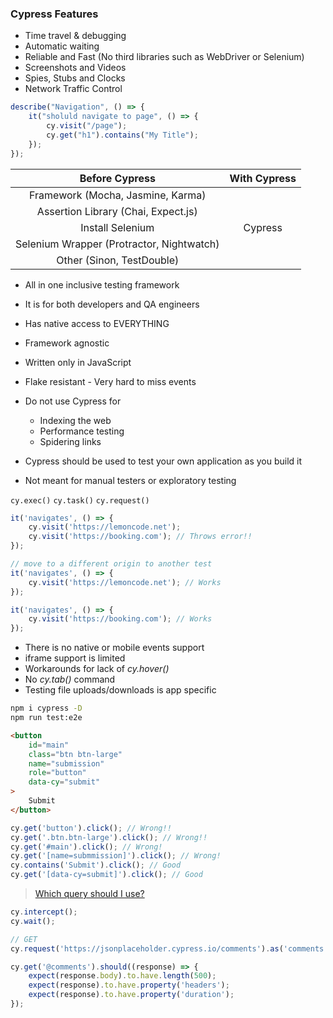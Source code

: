 ### Cypress Features

* Time travel & debugging
* Automatic waiting
* Reliable and Fast (No third libraries such as WebDriver or Selenium)
* Screenshots and Videos
* Spies, Stubs and Clocks
* Network Traffic Control

```js
describe("Navigation", () => {
    it("sholuld navigate to page", () => {
        cy.visit("/page");
        cy.get("h1").contains("My Title");
    });
});
```

|               Before Cypress              | With Cypress |
|:-----------------------------------------:|:------------:|
| Framework (Mocha, Jasmine, Karma)         |              |
| Assertion Library (Chai, Expect.js)       |              |
|             Install Selenium              |   Cypress    |
| Selenium Wrapper (Protractor, Nightwatch) |              |
|         Other (Sinon, TestDouble)         |              |


* All in one inclusive testing framework
* It is for both developers and QA engineers
* Has native access to EVERYTHING 
* Framework agnostic
* Written only in JavaScript
* Flake resistant - Very hard to miss events

* Do not use Cypress for 
    - Indexing the web
    - Performance testing
    - Spidering links
* Cypress should be used to test your own application as you build it
* Not meant for manual testers or exploratory testing

`cy.exec()` `cy.task()` `cy.request()`

```js
it('navigates', () => {
    cy.visit('https://lemoncode.net');
    cy.visit('https://booking.com'); // Throws error!!
});

// move to a different origin to another test
it('navigates', () => {
    cy.visit('https://lemoncode.net'); // Works
});

it('navigates', () => {
    cy.visit('https://booking.com'); // Works
});
```


- There is no native or mobile events support
- iframe support is limited
- Workarounds for lack of *cy.hover()*
- No *cy.tab()* command
- Testing file uploads/downloads is app specific

```bash
npm i cypress -D
npm run test:e2e
```

```html
<button
    id="main"
    class="btn btn-large"
    name="submission"
    role="button"
    data-cy="submit"
>
    Submit
</button>
```

```js
cy.get('button').click(); // Wrong!!
cy.get('.btn.btn-large').click(); // Wrong!!
cy.get('#main').click(); // Wrong!
cy.get('[name=submmission]').click(); // Wrong!
cy.contains('Submit').click(); // Good
cy.get('[data-cy=submit]').click(); // Good
```

> [Which query should I use?](https://testing-library.com/docs/guide-which-query)


```js
cy.intercept();
cy.wait();
```

```js
// GET
cy.request('https://jsonplaceholder.cypress.io/comments').as('comments');

cy.get('@comments').should((response) => {
    expect(response.body).to.have.length(500);
    expect(response).to.have.property('headers');
    expect(response).to.have.property('duration');
});
```
